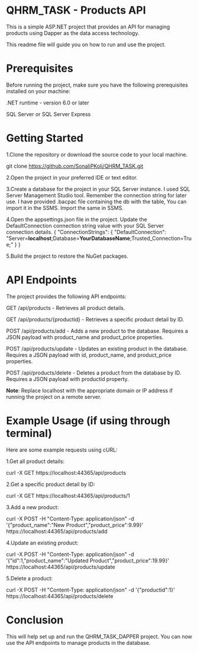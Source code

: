 # QHRM_TASK - Products API

This is a simple ASP.NET project that provides an API for managing products using Dapper as the data access technology. 

This readme file will guide you on how to run and use the project.

# Prerequisites
Before running the project, make sure you have the following prerequisites installed on your machine:

.NET runtime - version 6.0 or later

SQL Server or SQL Server Express

# Getting Started
1.Clone the repository or download the source code to your local machine.

  git clone https://github.com/SonaliPKoli/QHRM_TASK.git
  
  
2.Open the project in your preferred IDE or text editor.

3.Create a database for the project in your SQL Server instance. I used SQL Server Management Studio tool. Remember the connection string for later use.
I have provided .bacpac file containing the db with the table, You can import it in the SSMS.
Import the same in SSMS.

4.Open the appsettings.json file in the project. Update the DefaultConnection connection string value with your SQL Server connection details.
{
  "ConnectionStrings": {
    "DefaultConnection": "Server=**localhost**;Database=**YourDatabaseName**;Trusted_Connection=True;"
  }
}


5.Build the project to restore the NuGet packages.

# API Endpoints
The project provides the following API endpoints:

GET /api/products - Retrieves all product details.

GET /api/products/{productid} - Retrieves a specific product detail by ID.

POST /api/products/add - Adds a new product to the database. Requires a JSON payload with product_name and product_price properties.

POST /api/products/update - Updates an existing product in the database. Requires a JSON payload with id, product_name, and product_price properties.

POST /api/products/delete - Deletes a product from the database by ID. Requires a JSON payload with productid property.

**Note**: Replace localhost with the appropriate domain or IP address if running the project on a remote server.

# Example Usage (if using through terminal)
Here are some example requests using cURL:

1.Get all product details:

curl -X GET https://localhost:44365/api/products


2.Get a specific product detail by ID:

curl -X GET https://localhost:44365/api/products/1

3.Add a new product:

curl -X POST -H "Content-Type: application/json" -d '{"product_name":"New Product","product_price":9.99}' https://localhost:44365/api/products/add


4.Update an existing product:

curl -X POST -H "Content-Type: application/json" -d '{"id":1,"product_name":"Updated Product","product_price":19.99}' https://localhost:44365/api/products/update

5.Delete a product:

curl -X POST -H "Content-Type: application/json" -d '{"productid":1}' https://localhost:44365/api/products/delete


# Conclusion
This will help set up and run the QHRM_TASK_DAPPER project. You can now use the API endpoints to manage products in the database.
